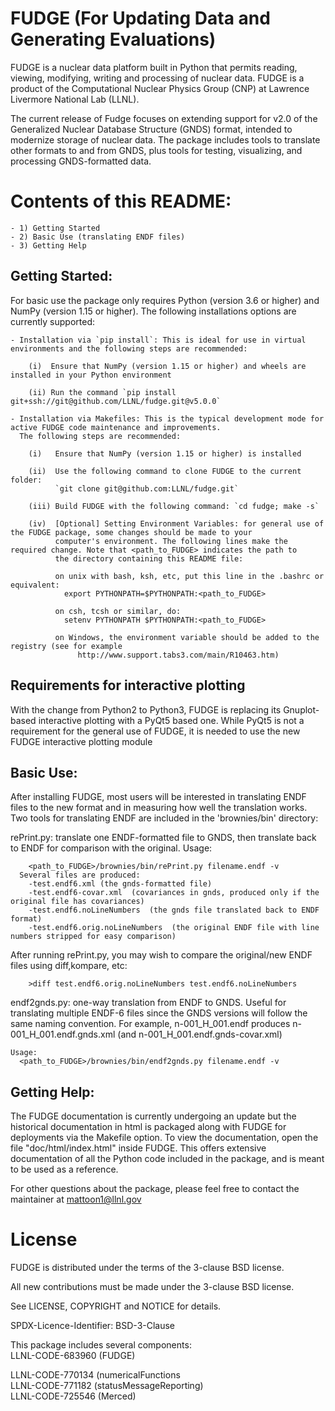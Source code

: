 # FUDGE (For Updating Data and Generating Evaluations)
FUDGE is a nuclear data platform built in Python that permits reading, viewing, modifying,
writing and processing of nuclear data. FUDGE is a product of the Computational Nuclear
Physics Group (CNP) at Lawrence Livermore National Lab (LLNL).

The current release of Fudge focuses on extending support for v2.0 of the Generalized Nuclear Database Structure (GNDS) format,
intended to modernize storage of nuclear data. The package includes tools to translate other formats to and from GNDS,
plus tools for testing, visualizing, and processing GNDS-formatted data.

# Contents of this README:
    - 1) Getting Started
    - 2) Basic Use (translating ENDF files)
    - 3) Getting Help

## Getting Started:
  For basic use the package only requires Python (version 3.6 or higher) and NumPy (version 1.15 or higher).
  The following installations options are currently supported:

    - Installation via `pip install`: This is ideal for use in virtual environments and the following steps are recommended:

        (i)  Ensure that NumPy (version 1.15 or higher) and wheels are installed in your Python environment

        (ii) Run the command `pip install git+ssh://git@github.com/LLNL/fudge.git@v5.0.0`

    - Installation via Makefiles: This is the typical development mode for active FUDGE code maintenance and improvements.
      The following steps are recommended:

        (i)   Ensure that NumPy (version 1.15 or higher) is installed

        (ii)  Use the following command to clone FUDGE to the current folder: 
              `git clone git@github.com:LLNL/fudge.git`

        (iii) Build FUDGE with the following command: `cd fudge; make -s`

        (iv)  [Optional] Setting Environment Variables: for general use of the FUDGE package, some changes should be made to your
              computer's environment. The following lines make the required change. Note that <path_to_FUDGE> indicates the path to
              the directory containing this README file:

              on unix with bash, ksh, etc, put this line in the .bashrc or equivalent:
                export PYTHONPATH=$PYTHONPATH:<path_to_FUDGE>

              on csh, tcsh or similar, do:
                setenv PYTHONPATH $PYTHONPATH:<path_to_FUDGE>

              on Windows, the environment variable should be added to the registry (see for example
                   http://www.support.tabs3.com/main/R10463.htm)

## Requirements for interactive plotting
   With the change from Python2 to Python3, FUDGE is replacing its Gnuplot-based interactive plotting with a PyQt5 based
   one. While PyQt5 is not a requirement for the general use of FUDGE, it is needed to use the new FUDGE interactive 
   plotting module  

## Basic Use:
  After installing FUDGE, most users will be interested in translating ENDF files to the new format and in measuring how
well the translation works. Two tools for translating ENDF are included in the 'brownies/bin' directory:

  rePrint.py: translate one ENDF-formatted file to GNDS, then translate back to ENDF for comparison with the original.
Usage:
```
    <path_to_FUDGE>/brownies/bin/rePrint.py filename.endf -v
  Several files are produced:
    -test.endf6.xml	(the gnds-formatted file)
    -test.endf6-covar.xml  (covariances in gnds, produced only if the original file has covariances)
    -test.endf6.noLineNumbers  (the gnds file translated back to ENDF format)
    -test.endf6.orig.noLineNumbers  (the original ENDF file with line numbers stripped for easy comparison)
```

  After running rePrint.py, you may wish to compare the original/new ENDF files using diff,kompare, etc:
```
    >diff test.endf6.orig.noLineNumbers test.endf6.noLineNumbers
```

  endf2gnds.py: one-way translation from ENDF to GNDS. Useful for translating multiple ENDF-6 files since the GNDS versions will
  follow the same naming convention. For example, n-001_H_001.endf produces n-001_H_001.endf.gnds.xml (and n-001_H_001.endf.gnds-covar.xml)
```
Usage:
  <path_to_FUDGE>/brownies/bin/endf2gnds.py filename.endf -v
```

## Getting Help:
  The FUDGE documentation is currently undergoing an update but the historical documentation in html is packaged along with FUDGE for 
deployments via the Makefile option. To view the documentation, open the file "doc/html/index.html" inside FUDGE. This offers extensive 
documentation of all the Python code included in the package, and is meant to be used as a reference.

For other questions about the package, please feel free to contact the maintainer at mattoon1@llnl.gov

# License
FUDGE is distributed under the terms of the 3-clause BSD license.

All new contributions must be made under the 3-clause BSD license.

See LICENSE, COPYRIGHT and NOTICE for details.

SPDX-Licence-Identifier: BSD-3-Clause

This package includes several components: \
LLNL-CODE-683960	(FUDGE)

LLNL-CODE-770134	(numericalFunctions \
LLNL-CODE-771182	(statusMessageReporting) \
LLNL-CODE-725546	(Merced)

